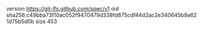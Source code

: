 version https://git-lfs.github.com/spec/v1
oid sha256:c49bba73f10ac052f9470479d338fd875cdf44d2ac2e340645b9a621d75b5d0b
size 453
